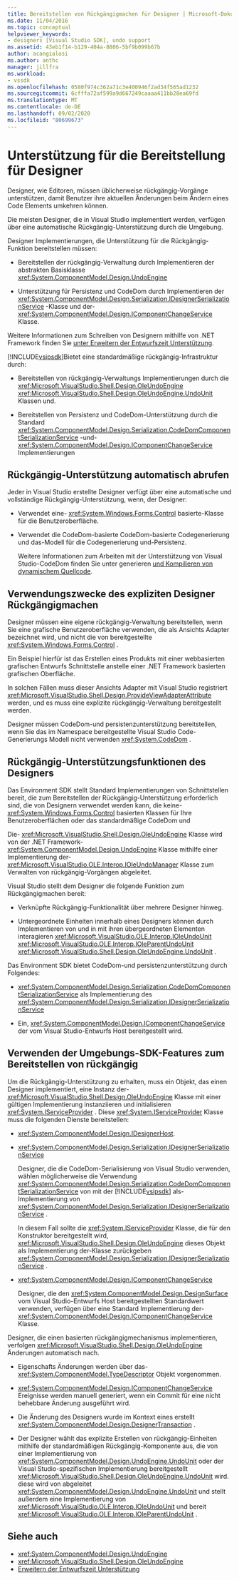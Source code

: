 ```yaml
---
title: Bereitstellen von Rückgängigmachen für Designer | Microsoft-Dokumentation
ms.date: 11/04/2016
ms.topic: conceptual
helpviewer_keywords:
- designers [Visual Studio SDK], undo support
ms.assetid: 43eb1f14-b129-404a-8806-5bf9b099b67b
author: acangialosi
ms.author: anthc
manager: jillfra
ms.workload:
- vssdk
ms.openlocfilehash: 0580f974c362a71c3e400946f2ad34f565ad1232
ms.sourcegitcommit: 6cfffa72af599a9d667249caaaa411bb28ea69fd
ms.translationtype: MT
ms.contentlocale: de-DE
ms.lasthandoff: 09/02/2020
ms.locfileid: "80699673"
---
```

# <a name="supply-undo-support-to-designers"></a>Unterstützung für die Bereitstellung für Designer

Designer, wie Editoren, müssen üblicherweise rückgängig-Vorgänge unterstützen, damit Benutzer ihre aktuellen Änderungen beim Ändern eines Code Elements umkehren können.

Die meisten Designer, die in Visual Studio implementiert werden, verfügen über eine automatische Rückgängig-Unterstützung durch die Umgebung.

Designer Implementierungen, die Unterstützung für die Rückgängig-Funktion bereitstellen müssen:

- Bereitstellen der rückgängig-Verwaltung durch Implementieren der abstrakten Basisklasse <xref:System.ComponentModel.Design.UndoEngine>

- Unterstützung für Persistenz und CodeDom durch Implementieren der <xref:System.ComponentModel.Design.Serialization.IDesignerSerializationService> -Klasse und der-  <xref:System.ComponentModel.Design.IComponentChangeService> Klasse.

Weitere Informationen zum Schreiben von Designern mithilfe von .NET Framework finden Sie [unter Erweitern der Entwurfszeit Unterstützung](/previous-versions/37899azc(v=vs.140)).

[!INCLUDE[vsipsdk](../extensibility/includes/vsipsdk_md.md)]Bietet eine standardmäßige rückgängig-Infrastruktur durch:

- Bereitstellen von rückgängig-Verwaltungs Implementierungen durch die <xref:Microsoft.VisualStudio.Shell.Design.OleUndoEngine> <xref:Microsoft.VisualStudio.Shell.Design.OleUndoEngine.UndoUnit> Klassen und.

- Bereitstellen von Persistenz und CodeDom-Unterstützung durch die Standard <xref:System.ComponentModel.Design.Serialization.CodeDomComponentSerializationService> -und- <xref:System.ComponentModel.Design.IComponentChangeService> Implementierungen

## <a name="obtain-undo-support-automatically"></a>Rückgängig-Unterstützung automatisch abrufen

Jeder in Visual Studio erstellte Designer verfügt über eine automatische und vollständige Rückgängig-Unterstützung, wenn, der Designer:

- Verwendet eine- <xref:System.Windows.Forms.Control> basierte-Klasse für die Benutzeroberfläche.

- Verwendet die CodeDom-basierte CodeDom-basierte Codegenerierung und das-Modell für die Codegenerierung und-Persistenz.

   Weitere Informationen zum Arbeiten mit der Unterstützung von Visual Studio-CodeDom finden Sie unter generieren [und Kompilieren von dynamischem Quellcode](/dotnet/framework/reflection-and-codedom/dynamic-source-code-generation-and-compilation).

## <a name="when-to-use-explicit-designer-undo-support"></a>Verwendungszwecke des expliziten Designer Rückgängigmachen
 Designer müssen eine eigene rückgängig-Verwaltung bereitstellen, wenn Sie eine grafische Benutzeroberfläche verwenden, die als Ansichts Adapter bezeichnet wird, und nicht die von bereitgestellte <xref:System.Windows.Forms.Control> .

 Ein Beispiel hierfür ist das Erstellen eines Produkts mit einer webbasierten grafischen Entwurfs Schnittstelle anstelle einer .NET Framework basierten grafischen Oberfläche.

 In solchen Fällen muss dieser Ansichts Adapter mit Visual Studio registriert <xref:Microsoft.VisualStudio.Shell.Design.ProvideViewAdapterAttribute> werden, und es muss eine explizite rückgängig-Verwaltung bereitgestellt werden.

 Designer müssen CodeDom-und persistenzunterstützung bereitstellen, wenn Sie das im Namespace bereitgestellte Visual Studio Code-Generierungs Modell nicht verwenden <xref:System.CodeDom> .

## <a name="undo-support-features-of-the-designer"></a>Rückgängig-Unterstützungsfunktionen des Designers
 Das Environment SDK stellt Standard Implementierungen von Schnittstellen bereit, die zum Bereitstellen der Rückgängig-Unterstützung erforderlich sind, die von Designern verwendet werden kann, die keine- <xref:System.Windows.Forms.Control> basierten Klassen für Ihre Benutzeroberflächen oder das standardmäßige CodeDom und

 Die- <xref:Microsoft.VisualStudio.Shell.Design.OleUndoEngine> Klasse wird von der .NET Framework- <xref:System.ComponentModel.Design.UndoEngine> Klasse mithilfe einer Implementierung der- <xref:Microsoft.VisualStudio.OLE.Interop.IOleUndoManager> Klasse zum Verwalten von rückgängig-Vorgängen abgeleitet.

 Visual Studio stellt dem Designer die folgende Funktion zum Rückgängigmachen bereit:

- Verknüpfte Rückgängig-Funktionalität über mehrere Designer hinweg.

- Untergeordnete Einheiten innerhalb eines Designers können durch Implementieren von und in mit ihren übergeordneten Elementen interagieren <xref:Microsoft.VisualStudio.OLE.Interop.IOleUndoUnit> <xref:Microsoft.VisualStudio.OLE.Interop.IOleParentUndoUnit> <xref:Microsoft.VisualStudio.Shell.Design.OleUndoEngine.UndoUnit> .

Das Environment SDK bietet CodeDom-und persistenzunterstützung durch Folgendes:

- <xref:System.ComponentModel.Design.Serialization.CodeDomComponentSerializationService> als Implementierung des <xref:System.ComponentModel.Design.Serialization.IDesignerSerializationService>

- Ein, <xref:System.ComponentModel.Design.IComponentChangeService> der vom Visual Studio-Entwurfs Host bereitgestellt wird.

## <a name="use-the-environment-sdk-features-to-supply-undo-support"></a>Verwenden der Umgebungs-SDK-Features zum Bereitstellen von rückgängig

Um die Rückgängig-Unterstützung zu erhalten, muss ein Objekt, das einen Designer implementiert, eine Instanz der- <xref:Microsoft.VisualStudio.Shell.Design.OleUndoEngine> Klasse mit einer gültigen Implementierung instanziieren und initialisieren <xref:System.IServiceProvider> . Diese <xref:System.IServiceProvider> Klasse muss die folgenden Dienste bereitstellen:

- <xref:System.ComponentModel.Design.IDesignerHost>.

- <xref:System.ComponentModel.Design.Serialization.IDesignerSerializationService>

   Designer, die die CodeDom-Serialisierung von Visual Studio verwenden, wählen möglicherweise die Verwendung <xref:System.ComponentModel.Design.Serialization.CodeDomComponentSerializationService> von mit der [!INCLUDE[vsipsdk](../extensibility/includes/vsipsdk_md.md)] als-Implementierung von <xref:System.ComponentModel.Design.Serialization.IDesignerSerializationService> .

   In diesem Fall sollte die <xref:System.IServiceProvider> Klasse, die für den Konstruktor bereitgestellt wird, <xref:Microsoft.VisualStudio.Shell.Design.OleUndoEngine> dieses Objekt als Implementierung der-Klasse zurückgeben <xref:System.ComponentModel.Design.Serialization.IDesignerSerializationService> .

- <xref:System.ComponentModel.Design.IComponentChangeService>

   Designer, die den <xref:System.ComponentModel.Design.DesignSurface> vom Visual Studio-Entwurfs Host bereitgestellten Standardwert verwenden, verfügen über eine Standard Implementierung der- <xref:System.ComponentModel.Design.IComponentChangeService> Klasse.

Designer, die einen basierten rückgängigmechanismus implementieren, verfolgen <xref:Microsoft.VisualStudio.Shell.Design.OleUndoEngine> Änderungen automatisch nach.

- Eigenschafts Änderungen werden über das- <xref:System.ComponentModel.TypeDescriptor> Objekt vorgenommen.

- <xref:System.ComponentModel.Design.IComponentChangeService> Ereignisse werden manuell generiert, wenn ein Commit für eine nicht behebbare Änderung ausgeführt wird.

- Die Änderung des Designers wurde im Kontext eines erstellt <xref:System.ComponentModel.Design.DesignerTransaction> .

- Der Designer wählt das explizite Erstellen von rückgängig-Einheiten mithilfe der standardmäßigen Rückgängig-Komponente aus, die von einer Implementierung von <xref:System.ComponentModel.Design.UndoEngine.UndoUnit> oder der Visual Studio-spezifischen Implementierung bereitgestellt <xref:Microsoft.VisualStudio.Shell.Design.OleUndoEngine.UndoUnit> wird. diese wird von abgeleitet <xref:System.ComponentModel.Design.UndoEngine.UndoUnit> und stellt außerdem eine Implementierung von <xref:Microsoft.VisualStudio.OLE.Interop.IOleUndoUnit> und bereit <xref:Microsoft.VisualStudio.OLE.Interop.IOleParentUndoUnit> .

## <a name="see-also"></a>Siehe auch

- <xref:System.ComponentModel.Design.UndoEngine>
- <xref:Microsoft.VisualStudio.Shell.Design.OleUndoEngine>
- [Erweitern der Entwurfszeit Unterstützung](/previous-versions/37899azc(v=vs.140))
